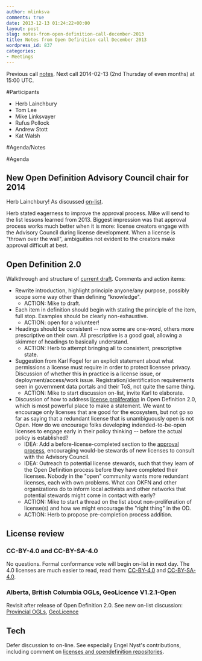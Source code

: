 ```yaml
---
author: mlinksva
comments: true
date: 2013-12-13 01:24:22+00:00
layout: post
slug: notes-from-open-definition-call-december-2013
title: Notes from Open Definition call December 2013
wordpress_id: 837
categories:
- Meetings
---
```


Previous call [notes](http://opendefinition.org/2013/10/16/notes-from-open-definition-call-october-2013/). Next call 2014-02-13 (2nd Thursday of even months) at 15:00 UTC.

#Participants

* Herb Lainchbury
* Tom Lee
* Mike Linksvayer
* Rufus Pollock
* Andrew Stott
* Kat Walsh

#Agenda/Notes

#Agenda

## New Open Definition Advisory Council chair for 2014

Herb Lainchbury! As discussed [on-list](https://lists.okfn.org/pipermail/od-discuss/2013-December/000743.html).

Herb stated eagerness to improve the approval process. Mike will send to the list lessons learned from 2013. Biggest impression was that approval process works much better when it is more: license creators engage with the Advisory Council during license development. When a license is "thrown over the wall", ambiguities not evident to the creators make approval difficult at best.

## Open Definition 2.0

Walkthrough and structure of [current draft](https://github.com/okfn/opendefinition/blob/master/source/open-definition-dev.markdown). Comments and action items:

* Rewrite introduction, highlight principle anyone/any purpose, possibly scope some way other than defining "knowledge".
    * ACTION: Mike to draft.
* Each item in definition should begin with stating the principle of the item, full stop. Examples should be clearly non-exhaustive.
    * ACTION: open for a volunteer!
* Headings should be consistent -- now some are one-word, others more prescriptive on their own. All prescriptive is a good goal, allowing a skimmer of headings to basically understand.
    * ACTION: Herb to attempt bringing all to consistent, prescriptive state.
* Suggestion from Karl Fogel for an explicit statement about what permissions a license must require in order to protect licensee privacy. Discussion of whether this in practice is a license issue, or deployment/access/work issue. Registration/identification requirements seen in government data portals and their ToS, not quite the same thing.
    * ACTION: Mike to start discussion on-list, invite Karl to elaborate.
* Discussion of how to address [license proliferation](http://opendefinition.org/2013/12/04/open-definition-and-license-proliferation/) in Open Definition 2.0, which is most powerful place to make a statement. We want to encourage only licenses that are good for the ecosystem, but not go so far as saying that a redundant license that is unambiguously open is not Open. How do we encourage folks developing indended-to-be-open licenses to engage early in their policy thinking -- before the actual policy is established?
    * IDEA: Add a before-license-completed section to the [approval process](http://opendefinition.org/licenses/process/), encouraging would-be stewards of new licenses to consult with the Advisory Council.
    * IDEA: Outreach to potential license stewards, such that they learn of the Open Definition process before they have completed their licenses. Nobody in the "open" community wants more redundant licenses, each with own problems. What can OKFN and other organizations do to inform local activists and other networks that potential stewards might come in contact with early?
    * ACTION: Mike to start a thread on the list about non-proliferation of license(s) and how we might encourage the "right thing" in the OD.
    * ACTION: Herb to propose pre-completion process addition.

## License review

### CC-BY-4.0 and CC-BY-SA-4.0

No questions. Formal conformance vote will begin on-list in next day. The 4.0 licenses are much easier to read, read them:  [CC-BY-4.0](https://creativecommons.org/licenses/by/4.0/legalcode) and [CC-BY-SA-4.0](https://creativecommons.org/licenses/by-sa/4.0/legalcode).

### Alberta, British Columbia OGLs, GeoLicence V1.2.1-Open

Revisit after release of Open Definition 2.0. See new on-list discussion: [Provincial OGLs](https://lists.okfn.org/pipermail/od-discuss/2013-December/thread.html#730), [GeoLicence](https://lists.okfn.org/pipermail/od-discuss/2013-December/000729.html)

## Tech

Defer discussion to on-line. See especially Engel Nyst's contributions, including comment on [licenses and opendefinition repositories](https://github.com/okfn/licenses/issues/30).
